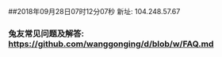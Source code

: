 ##2018年09月28日07时12分07秒 新址: 104.248.57.67
### 兔友常见问题及解答: https://github.com/wanggonging/d/blob/w/FAQ.md
